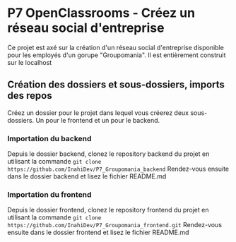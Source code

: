 # P7 OpenClassrooms - Créez un réseau social d'entreprise

Ce projet est axé sur la création d'un réseau social d'entreprise disponible pour les employés d'un gorupe "Groupomania".
Il est entièrement construit sur le localhost

## Création des dossiers et sous-dossiers, imports des repos

Créez un dossier pour le projet dans lequel vous créerez deux sous-dossiers. Un pour le frontend et un pour le backend.

### Importation du backend

Depuis le dossier backend, clonez le repository backend du projet en utilisant la commande
```git clone https://github.com/InahiDev/P7_Groupomania_backend```
Rendez-vous ensuite dans le dossier backend et lisez le fichier README.md

### Importation du frontend

Depuis le dossier frontend, clonez le repository frontend du projet en utilisant la commande
```git clone https://github.com/InahiDev/P7_Groupomania_frontend.git```
Rendez-vous ensuite dans le dossier frontend et lisez le fichier README.md